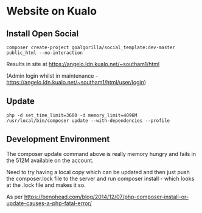 # Website on Kualo

## Install Open Social

`composer create-project goalgorilla/social_template:dev-master public_html --no-interaction`

Results in site at https://angelo.ldn.kualo.net/~southam1/html

(Admin login whilst in maintenance - https://angelo.ldn.kualo.net/~southam1/html/user/login)

## Update

`php -d set_time_limit=3600 -d memory_limit=4096M /usr/local/bin/composer update --with-dependencies --profile`

## Development Environment

The composer update command above is really memory hungry and fails in the 512M available on the account.

Need to try having a local copy which can be updated and then just push the composer.lock file to the server and run composer install - which looks at the .lock file and makes it so.

As per https://benohead.com/blog/2014/12/07/php-composer-install-or-update-causes-a-php-fatal-error/
